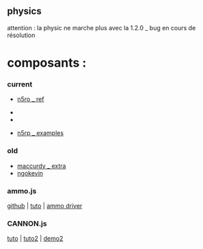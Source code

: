 ## physics
attention : la physic ne marche plus avec la 1.2.0 _ bug en cours de résolution

# composants :
### current
* [n5ro _ ref](https://github.com/n5ro/aframe-physics-system)
- <script src="https://unpkg.com/aframe-physics-system@1.4.0/dist/aframe-physics-system.min.js"></script>
- <script src="https://cdn.jsdelivr.net/gh/n5ro/aframe-physics-system@v4.0.1/dist/aframe-physics-system.js"></script>
* [n5rp _ examples](https://n5ro.github.io/aframe-physics-system/examples/)

### old
* [maccurdy _ extra](https://github.com/wmurphyrd/aframe-physics-extras)
* [ngokevin](https://github.com/ngokevin/aframe-physics-components)

### ammo.js
[github](https://github.com/kripken/ammo.js/) |
[tuto](https://jgbarah.github.io/aframe-playground/physics-01/) |
[ammo driver](https://github.com/n5ro/aframe-physics-system/blob/master/AmmoDriver.md)

### CANNON.js
[tuto](http://schteppe.github.io/cannon.js/) |
[tuto2](https://hacks.mozilla.org/2017/05/having-fun-with-physics-and-a-frame/) | 
[demo2](https://github.com/belen-albeza/vr-bowling)
